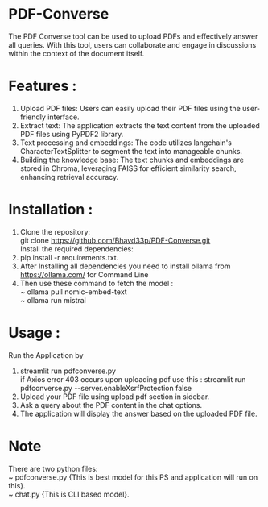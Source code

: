 # PDF-Converse
The PDF Converse tool can be used to upload PDFs and effectively answer all queries. With this tool, users can collaborate and engage in discussions within the context of the document itself. 

# Features :
1. Upload PDF files: Users can easily upload their PDF files using the user-friendly interface.
2. Extract text: The application extracts the text content from the uploaded PDF files using PyPDF2 library.
3. Text processing and embeddings: The code utilizes langchain's CharacterTextSplitter to segment the text into manageable chunks. 
4. Building the knowledge base: The text chunks and embeddings are stored in Chroma, leveraging FAISS for efficient similarity search, enhancing retrieval accuracy. 

# Installation :
1. Clone the repository:<br>
git clone https://github.com/Bhavd33p/PDF-Converse.git<br>
Install the required dependencies:<br>
2. pip install -r requirements.txt.<br>
3. After Installing all dependencies you need to install ollama from https://ollama.com/ for Command Line <br>
4. Then use these command to fetch the model : <br>
~ ollama pull nomic-embed-text <br>
~ ollama run mistral<br>

# Usage :
Run the Application by <br>
1. streamlit run pdfconverse.py <br>
if Axios error 403 occurs upon uploading pdf use this : streamlit run pdfconverse.py --server.enableXsrfProtection false <br>
2. Upload your PDF file using upload pdf section in sidebar.
3. Ask a query about the PDF content in the chat options.
4. The application will display the answer based on the uploaded PDF file.

# Note 
There are two python files: <br>
~ pdfconverse.py {This is best model for this PS and application will run on this}. <br>
~ chat.py {This is CLI based model}. <br>
